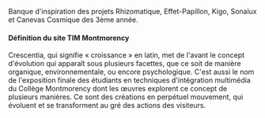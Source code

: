 Banque d'inspiration des projets Rhizomatique, Effet-Papillon, Kigo, Sonalux et Canevas Cosmique des 3ème année.

#### Définition du site TIM Montmorency
Crescentia, qui signifie « croissance » en latin, met de l'avant le concept d'évolution qui apparaît sous plusieurs facettes, que ce soit de manière organique, environnementale, ou encore psychologique. C'est aussi le nom de l'exposition finale des étudiants en techniques d'intégration multimédia du Collège Montmorency dont les œuvres explorent ce concept de plusieurs manières. Ce sont des créations en perpétuel mouvement, qui évoluent et se transforment au gré des actions des visiteurs.
